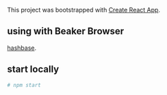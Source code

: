 This project was bootstrapped with [Create React App](https://github.com/facebookincubator/create-react-app).

## using with Beaker Browser
[hashbase](https://hashbase.io/locize/react-i18next).

## start locally

```bash
# npm start
```
